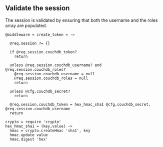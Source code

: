 Validate the session
--------------------

The session is validated by ensuring that both the username and the roles array are populated.

    @middleware = create_token = ->

      @req.session ?= {}

      if @req.session.couchdb_token?
        return

      unless @req.session.couchdb_username? and @req.session.couchdb_roles?
        @req.session.couchdb_username = null
        @req.session.couchdb_roles = null
        return

      unless @cfg.couchdb_secret?
        return

      @req.session.couchdb_token = hex_hmac_sha1 @cfg.couchdb_secret, @req.session.couchdb_username
      return

    crypto = require 'crypto'
    hex_hmac_sha1 = (key,value) ->
      hmac = crypto.createHmac 'sha1', key
      hmac.update value
      hmac.digest 'hex'
